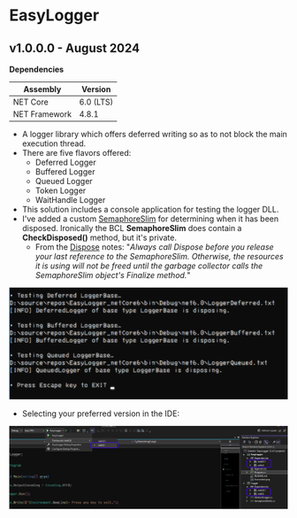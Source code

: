 # EasyLogger

## v1.0.0.0 - August 2024
**Dependencies**

| Assembly | Version |
| ---- | ---- |
| NET Core | 6.0 (LTS) |
| NET Framework | 4.8.1 |

- A logger library which offers deferred writing so as to not block the main execution thread.
- There are five flavors offered:
	- Deferred Logger
	- Buffered Logger
	- Queued Logger
	- Token Logger
	- WaitHandle Logger
- This solution includes a console application for testing the logger DLL.
- I've added a custom [SemaphoreSlim](https://learn.microsoft.com/en-us/dotnet/api/system.threading.semaphoreslim?view=netframework-4.8.1) for determining when it has been disposed. Ironically the BCL **SemaphoreSlim** does contain a **CheckDisposed()** method, but it's private.
	- From the [Dispose](https://learn.microsoft.com/en-us/dotnet/api/system.threading.semaphoreslim.dispose?view=netframework-4.8.1) notes: "*Always call Dispose before you release your last reference to the SemaphoreSlim. Otherwise, the resources it is using will not be freed until the garbage collector calls the SemaphoreSlim object's Finalize method.*"

![Screenshot](./Screenshot.png)

- Selecting your preferred version in the IDE: 

![Framework](./FrameworkSelection.png)
